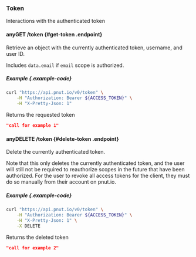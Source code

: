 ### Token

Interactions with the authenticated token


#### <span class="endpoint-meta"><i class="fas fa-lock"></i> any</span><span class="method method-get">GET</span> /token [<i class="fas fa-paragraph"></i>](#get-token) {#get-token .endpoint}

Retrieve an object with the currently authenticated token, username, and user ID.

Includes `data.email` if `email` scope is authorized.

##### Example {.example-code}

```bash
curl "https://api.pnut.io/v0/token" \
    -H "Authorization: Bearer ${ACCESS_TOKEN}" \
    -H "X-Pretty-Json: 1"
```

Returns the requested token

```json
"call for example 1"
```


#### <span class="endpoint-meta"><i class="fas fa-lock"></i> any</span><span class="method method-delete">DELETE</span> /token [<i class="fas fa-paragraph"></i>](#delete-token) {#delete-token .endpoint}

Delete the currently authenticated token.

Note that this only deletes the currently authenticated token, and the user will still not be required to reauthorize scopes in the future that have been authorized. For the user to revoke all access tokens for the client, they must do so manually from their account on pnut.io.

##### Example {.example-code}

```bash
curl "https://api.pnut.io/v0/token" \
    -H "Authorization: Bearer ${ACCESS_TOKEN}" \
    -H "X-Pretty-Json: 1" \
    -X DELETE
```

Returns the deleted token

```json
"call for example 2"
```